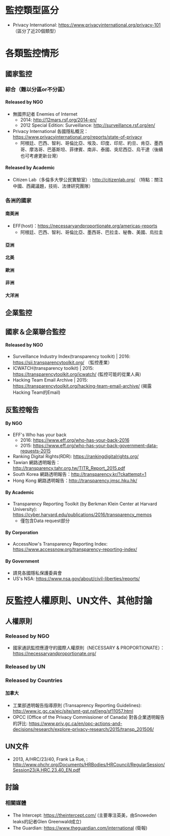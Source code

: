 # 監控類型區分
- Privacy International: https://www.privacyinternational.org/privacy-101 （區分了近20個類型）
# 各類監控情形

## 國家監控
### 綜合（難以分區or不分區）
#### Released by NGO
- 無國界記者 Enemies of Internet
    - 2014: http://12mars.rsf.org/2014-en/
    - 2012 Special Edition: Surveillance: http://surveillance.rsf.org/en/
- Privacy International 各國隱私概況：https://www.privacyinternational.org/reports/state-of-privacy
	- 阿根廷、巴西、智利、哥倫比亞、埃及、印度、印尼、約旦、肯亞、墨西哥、摩洛哥、巴基斯坦、菲律賓、南非、泰國、突尼西亞、烏干達（後續也可考慮更新台灣）
	
#### Released by Academic
- Citizen Lab（多倫多大學公民實驗室）: http://citizenlab.org/ （特點：關注中國、西藏議題，技術、法律研究團隊）

### 各洲的國家

#### 南美洲
- EFF(host)：https://necessaryandproportionate.org/americas-reports
	- 阿根廷、巴西、智利、哥倫比亞、墨西哥、巴拉圭、秘魯、美國、烏拉圭
#### 亞洲


#### 北美

#### 歐洲

#### 非洲

#### 大洋洲


## 企業監控



## 國家＆企業聯合監控
#### Released by NGO
- Surveillance Industry Index(transparency toolkit) | 2016: https://sii.transparencytoolkit.org/ （監控產業）
- ICWATCH(transparency toolkit) | 2015: https://transparencytoolkit.org/icwatch/ (監控可能的從業人員)
- Hacking Team Email Archive | 2015: https://transparencytoolkit.org/hacking-team-email-archive/ (揭露Hacking Team的Email)


## 反監控報告

#### By NGO
- EFF's Who has your back
    - 2016: https://www.eff.org/who-has-your-back-2016  
    - 2015: https://www.eff.org/who-has-your-back-government-data-requests-2015
- Ranking Digital Rights(RDR): https://rankingdigitalrights.org/	
- Tawian 網路透明報告：http://transparency.tahr.org.tw/TITR_Report_2015.pdf
- South Korea 網路透明報告：http://transparency.kr/?ckattempt=1
- Hong Kong 網路透明報告：http://transparency.jmsc.hku.hk/

#### By Academic
- Transparency Reporting Toolkit (by Berkman Klein Center at Harvard University): https://cyber.harvard.edu/publications/2016/transparency_memos
   - 僅包含Data request部分

#### By Corporation
- AccessNow's Transparency Reporting Index: https://www.accessnow.org/transparency-reporting-index/ 

#### By Government
- 請見各國隱私保護委員會
- US's NSA: https://www.nsa.gov/about/civil-liberties/reports/

# 反監控人權原則、UN文件、其他討論

## 人權原則

### Released by NGO
- 國家通訊監控應遵守的國際人權原則（NECESSARY & PROPORTIONATE）：https://necessaryandproportionate.org/
### Released by UN

### Released by Countries
#### 加拿大
- 工業部透明報告指導原則 (Transaprency Reporting Guidelines): http://www.ic.gc.ca/eic/site/smt-gst.nsf/eng/sf11057.html
- OPCC (Office of the Privacy Commissioner of Canada) 對各企業透明報告的評比: https://www.priv.gc.ca/en/opc-actions-and-decisions/research/explore-privacy-research/2015/transp_201506/

## UN文件
- 2013, A/HRC/23/40, Frank La Rue, : http://www.ohchr.org/Documents/HRBodies/HRCouncil/RegularSession/Session23/A.HRC.23.40_EN.pdf

## 討論
### 相關媒體
- The Intercept: https://theintercept.com/ (主要專注英美，由Snoweden leaks的記者Glen Greenwald成立)
- The Guardian: https://www.theguardian.com/international (衛報)

